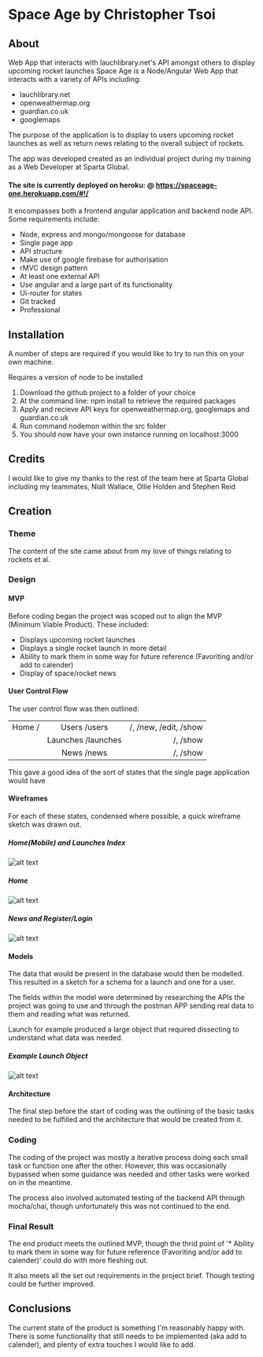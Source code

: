# Space Age by Christopher Tsoi

## About

Web App that interacts with lauchlibrary.net's API amongst others to display upcoming rocket launches
Space Age is a Node/Angular Web App that interacts with a variety of APIs including:
* lauchlibrary.net
* openweathermap.org
* guardian.co.uk
* googlemaps

The purpose of the application is to display to users upcoming rocket launches as well as return news relating to the overall subject of rockets.

The app was developed created as an individual project during my training as a Web Developer at Sparta Global.

#### The site is currently deployed on heroku: @ https://spaceage-one.herokuapp.com/#!/

It encompasses both a frontend angular application and backend node API. Some requirements include:
* Node, express and mongo/mongoose for database
* Single page app
* API structure
* Make use of google firebase for authorisation
* rMVC design pattern
* At least one external API
* Use angular and a large part of its functionality
* Ui-router for states
* Git tracked
* Professional

## Installation
A number of steps are required if you would like to try to run this on your own machine.

Requires a version of node to be installed

1. Download the github project to a folder of your choice
2. At the command line: npm install to retrieve the required packages
3. Apply and recieve API keys for openweathermap.org, googlemaps and guardian.co.uk
4. Run command nodemon within the src folder
5. You should now have your own instance running on localhost:3000

## Credits
I would like to give my thanks to the rest of the team here at Sparta Global including my teammates, Niall Wallace, Ollie Holden and Stephen Reid

## Creation
### Theme
The content of the site came about from my love of things relating to rockets et al.

### Design
#### MVP
Before coding began the project was scoped out to align the MVP (Minimum Viable Product). These included:
* Displays upcoming rocket launches
* Displays a single rocket launch in more detail
* Ability to mark them in some way for future reference (Favoriting and/or add to calender)
* Display of space/rocket news

#### User Control Flow
The user control flow was then outlined:

|        |                    |                       |
| ------ |:------------------:| ---------------------:|
| Home / | Users /users       | /, /new, /edit, /show |
|        | Launches /launches | /, /show              |
|        | News /news         | /, /show              |

This gave a good idea of the sort of states that the single page application would have

#### Wireframes
For each of these states, condensed where possible, a quick wireframe sketch was drawn out.

##### Home(Mobile) and Launches Index
![alt text](readme/wireframe1.jpg "Home[Mobile] and Launches Index")

##### Home
![alt text](readme/wireframe2.jpg "Home")

##### News and Register/Login
![alt text](readme/wireframe3.jpg "News and Register/Login")

#### Models
The data that would be present in the database would then be modelled. This resulted in a sketch for a schema for a launch and one for a user.

The fields within the model were determined by researching the APIs the project was going to use and through the postman APP sending real data to them and reading what was returned.

Launch for example produced a large object that required dissecting to understand what data was needed.

##### Example Launch Object
![alt text](readme/exampleLaunch.png "Example Launch Object")

#### Architecture
The final step before the start of coding was the outlining of the basic tasks needed to be fulfilled and the architecture that would be created from it.

### Coding
The coding of the project was mostly a iterative process doing each small task or function one after the other. However, this was occasionally bypassed when some guidance was needed and other tasks were worked on in the meantime.

The process also involved automated testing of the backend API through mocha/chai, though unfortunately this was not continued to the end.

### Final Result
The end product meets the outlined MVP, though the thrid point of '* Ability to mark them in some way for future reference (Favoriting and/or add to calender)' could do with more fleshing out.

It also meets all the set out requirements in the project brief. Though testing could be further improved.

## Conclusions
The current state of the product is something I'm reasonably happy with. There is some functionality that still needs to be implemented (aka add to calender), and plenty of extra touches I would like to add.
